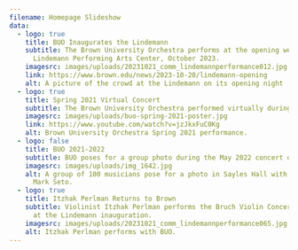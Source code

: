 ```yaml
---
filename: Homepage Slideshow
data:
  - logo: true
    title: BUO Inaugurates the Lindemann
    subtitle: The Brown University Orchestra performs at the opening weekend of The
      Lindemann Performing Arts Center, October 2023.
    imagesrc: images/uploads/20231021_comm_lindemannperformance012.jpg
    link: https://www.brown.edu/news/2023-10-20/lindemann-opening
    alt: A picture of the crowd at the Lindemann on its opening night
  - logo: true
    title: Spring 2021 Virtual Concert
    subtitle: The Brown University Orchestra performed virtually during Spring 2021.
    imagesrc: images/uploads/buo-spring-2021-poster.jpg
    link: https://www.youtube.com/watch?v=jzJkxFuC0Kg
    alt: Brown University Orchestra Spring 2021 performance.
  - logo: false
    title: BUO 2021-2022
    subtitle: BUO poses for a group photo during the May 2022 concert dress rehearsal.
    imagesrc: images/uploads/img_1642.jpg
    alt: A group of 100 musicians pose for a photo in Sayles Hall with conductor
      Mark Seto.
  - logo: true
    title: Itzhak Perlman Returns to Brown
    subtitle: Violinist Itzhak Perlman performs the Bruch Violin Concerto with BUO
      at the Lindemann inauguration.
    imagesrc: images/uploads/20231021_comm_lindemannperformance065.jpg
    alt: Itzhak Perlman performs with BUO.
---
```

